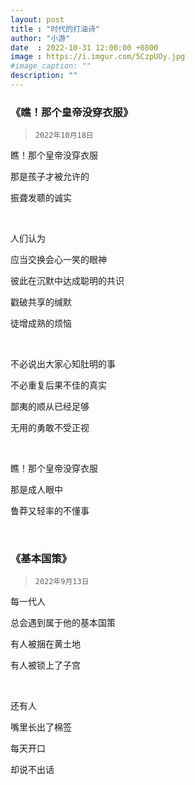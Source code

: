 ```yaml
---
layout: post
title : "时代的打油诗"
author: "小游"
date  : 2022-10-31 12:00:00 +0800
image : https://i.imgur.com/5CzpUOy.jpg
#image_caption: ""
description: ""
---
```


<!--more-->

### 《瞧！那个皇帝没穿衣服》

> `2022年10月18日`

瞧！那个皇帝没穿衣服

那是孩子才被允许的

振聋发聩的诚实

⠀

人们认为

应当交换会心一笑的眼神

彼此在沉默中达成聪明的共识

戳破共享的缄默

徒增成熟的烦恼

⠀

不必说出大家心知肚明的事

不必重复后果不佳的真实

鄙夷的顺从已经足够

无用的勇敢不受正视

⠀

瞧！那个皇帝没穿衣服

那是成人眼中

鲁莽又轻率的不懂事

⠀
### 《基本国策》

> `2022年9月13日`

每一代人

总会遇到属于他的基本国策

有人被捆在黄土地

有人被锁上了子宫

⠀

还有人

嘴里长出了棉签

每天开口

却说不出话

<!--END-->